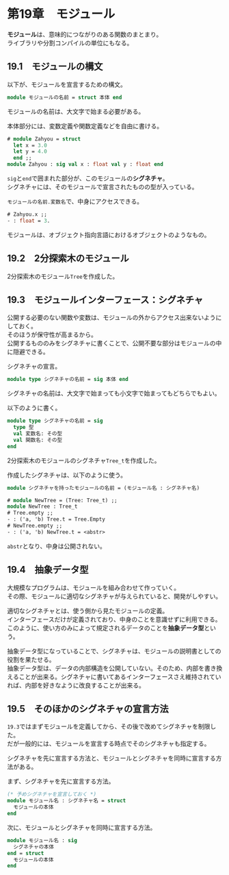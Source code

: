 # 第19章　モジュール

**モジュール**は、意味的につながりのある関数のまとまり。  
ライブラリや分割コンパイルの単位にもなる。

## 19.1　モジュールの構文

以下が、モジュールを宣言するための構文。

```ocaml
module モジュールの名前 = struct 本体 end
```

モジュールの名前は、大文字で始まる必要がある。

本体部分には、変数定義や関数定義などを自由に書ける。

```ocaml
# module Zahyou = struct
  let x = 3.0
  let y = 4.0
  end ;;
module Zahyou : sig val x : float val y : float end
```

`sig`と`end`で囲まれた部分が、このモジュールの**シグネチャ**。  
シグネチャには、そのモジュールで宣言されたものの型が入っている。

`モジュールの名前.変数名`で、中身にアクセスできる。

```ocaml
# Zahyou.x ;;
- : float = 3.
```

モジュールは、オブジェクト指向言語におけるオブジェクトのようなもの。

## 19.2　2分探索木のモジュール

2分探索木のモジュール`Tree`を作成した。

## 19.3　モジュールインターフェース：シグネチャ

公開する必要のない関数や変数は、モジュールの外からアクセス出来ないようにしておく。  
そのほうが保守性が高まるから。  
公開するもののみをシグネチャに書くことで、公開不要な部分はモジュールの中に隠避できる。

シグネチャの宣言。

```ocaml
module type シグネチャの名前 = sig 本体 end
```

シグネチャの名前は、大文字で始まっても小文字で始まってもどちらでもよい。

以下のように書く。

```ocaml
module type シグネチャの名前 = sig
  type 型
  val 変数名: その型
  val 関数名: その型
end
```

2分探索木のモジュールのシグネチャ`Tree_t`を作成した。

作成したシグネチャは、以下のように使う。

```ocaml
module シグネチャを持ったモジュールの名前 = (モジュール名 : シグネチャ名)
```

```ocaml
# module NewTree = (Tree: Tree_t) ;;
module NewTree : Tree_t
# Tree.empty ;;
- : ('a, 'b) Tree.t = Tree.Empty
# NewTree.empty ;;
- : ('a, 'b) NewTree.t = <abstr>
```

`abstr`となり、中身は公開されない。

## 19.4　抽象データ型

大規模なプログラムは、モジュールを組み合わせて作っていく。  
その際、モジュールに適切なシグネチャが与えられていると、開発がしやすい。

適切なシグネチャとは、使う側から見たモジュールの定義。  
インターフェースだけが定義されており、中身のことを意識せずに利用できる。  
このように、使い方のみによって規定されるデータのことを**抽象データ型**という。

抽象データ型になっていることで、シグネチャは、モジュールの説明書としての役割を果たせる。  
抽象データ型は、データの内部構造を公開していない。そのため、内部を書き換えることが出来る。シグネチャに書いてあるインターフェースさえ維持されていれば、内部を好きなように改良することが出来る。

## 19.5　そのほかのシグネチャの宣言方法

`19.3`ではまずモジュールを定義してから、その後で改めてシグネチャを制限した。  
だが一般的には、モジュールを宣言する時点でそのシグネチャも指定する。

シグネチャを先に宣言する方法と、モジュールとシグネチャを同時に宣言する方法がある。

まず、シグネチャを先に宣言する方法。

```ocaml
(* 予めシグネチャを宣言しておく *)
module モジュール名 : シグネチャ名 = struct
  モジュールの本体
end
```

次に、モジュールとシグネチャを同時に宣言する方法。

```ocaml
module モジュール名 : sig
  シグネチャの本体
end = struct
  モジュールの本体
end
```
